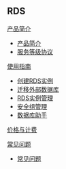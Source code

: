 ## RDS

[产品简介]()

* [产品简介](平台服务/RDS/产品简介/RDS产品简介.md)
* [服务等级协议](平台服务/RDS/产品简介/RDS服务等级协议（SLA）.md)

[使用指南]()  

* [创建RDS实例](平台服务/RDS/使用指南/创建RDS实例.md)
* [迁移外部数据库](平台服务/RDS/使用指南/迁移外部数据库.md)
* [RDS实例管理](平台服务/RDS/使用指南/RDS实例管理.md)
* [安全组管理](平台服务/RDS/使用指南/安全组管理.md)
* [数据库助手](平台服务/RDS/使用指南/RDS数据库助手.md)  

[价格与计费](平台服务/RDS/RDS价格与计费.md)

[常见问题]()

* [常见问题](平台服务/RDS/常见问题/RDS常见问题.md)

